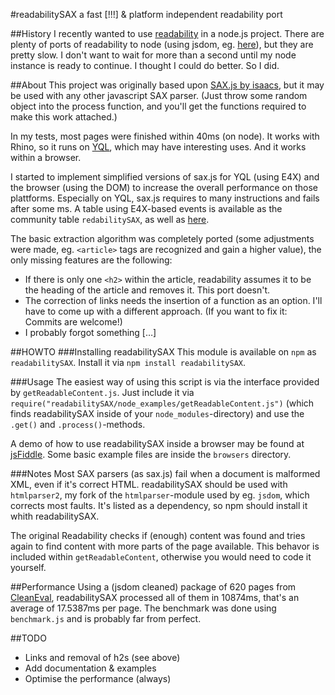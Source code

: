 #readabilitySAX
a fast [!!!] & platform independent readability port

##History
I recently wanted to use [readability](http://code.google.com/p/arc90labs-readability/) in a node.js project. There are plenty of ports of readability to node (using jsdom, eg. [here](https://github.com/arrix/node-readability)), but they are pretty slow. I don't want to wait for more than a second until my node instance is ready to continue. I thought I could do better. So I did.

##About
This project was originally based upon [SAX.js by isaacs](https://github.com/isaacs/sax-js), but it may be used with any other javascript SAX parser. (Just throw some random object into the process function, and you'll get the functions required to make this work attached.)

In my tests, most pages were finished within 40ms (on node). It works with Rhino, so it runs on [YQL](http://developer.yahoo.com/yql "Yahoo! Query Language"), which may have interesting uses. And it works within a browser.

I started to implement simplified versions of sax.js for YQL (using E4X) and the browser (using the DOM) to increase the overall performance on those plattforms. Especially on YQL, sax.js requires to many instructions and fails after some ms. A table using E4X-based events is available as the community table `redabilitySAX`, as well as [here](https://github.com/FB55/yql-tables/tree/master/readability).

The basic extraction algorithm was completely ported (some adjustments were made, eg. `<article>` tags are recognized and gain a higher value), the only missing features are the following:

- If there is only one `<h2>` within the article, readability assumes it to be the heading of the article and removes it. This port doesn't.
- The correction of links needs the insertion of a function as an option. I'll have to come up with a different approach. (If you want to fix it: Commits are welcome!)
- I probably forgot something […]

##HOWTO
###Installing readabilitySAX
This module is available on `npm` as `readabilitySAX`. Install it via `npm install readabilitySAX`.

###Usage
The easiest way of using this script is via the interface provided by `getReadableContent.js`. Just include it via `require("readabilitySAX/node_examples/getReadableContent.js")` (which finds readabilitySAX inside of your `node_modules`-directory) and use the `.get()` and `.process()`-methods.

A demo of how to use readabilitySAX inside a browser may be found at [jsFiddle](http://jsfiddle.net/DYE9k/embedded/). Some basic example files are inside the `browsers` directory.

###Notes
Most SAX parsers (as sax.js) fail when a document is malformed XML, even if it's correct HTML. readabilitySAX should be used with `htmlparser2`, my fork of the `htmlparser`-module used by eg. `jsdom`, which corrects most faults. It's listed as a dependency, so npm should install it whith readabilitySAX.

The original Readability checks if (enough) content was found and tries again to find content with more parts of the page available. This behavor is included within `getReadableContent`, otherwise you would need to code it yourself.

##Performance
Using a (jsdom cleaned) package of 620 pages from [CleanEval](http://cleaneval.sigwac.org.uk/), readabilitySAX processed all of them in 10874ms, that's an average of 17.5387ms per page. The benchmark was done using `benchmark.js` and is probably far from perfect.

##TODO

- Links and removal of h2s (see above)
- Add documentation & examples
- Optimise the performance (always)